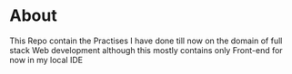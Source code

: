 # About
This Repo contain the Practises I have done till now on the  domain of full stack Web development although this mostly contains only Front-end for now in my local IDE
